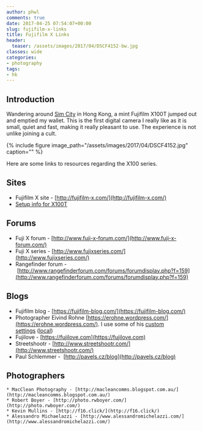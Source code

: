 ```yaml
---
author: phwl
comments: true
date: 2017-04-25 07:54:07+00:00
slug: fujifilm-x-links
title: Fujifilm X Links
header:
  teaser: /assets/images/2017/04/DSCF4152-bw.jpg
classes: wide
categories:
- photography
tags:
- hk
---
```


## Introduction
Wandering around [Sim City](http://www.allabouthongkong.com/?p=644) in Hong Kong, a mint Fujifilm X100T jumped out and emptied my wallet. This is the first digital camera I really like as it is small, quiet and fast, making it really pleasant to use. The experience is not unlike joining a cult.

{% include figure image_path="/assets/images/2017/04/DSCF4152.jpg" caption="" %}

<!-- more -->

Here are some links to resources regarding the X100 series.


## Sites

  * Fujifilm X site - [http://fujifilm-x.com/](http://fujifilm-x.com/)
  * [Setup info for X100T](https://www.f16.click/blog/gear/shooting-weddings-with-fuji.html)

## Forums
  * Fuji X forum - [http://www.fuji-x-forum.com/](http://www.fuji-x-forum.com/)
  * Fuji X series - [http://www.fujixseries.com/](http://www.fujixseries.com/)
  * Rangefinder forum - [http://www.rangefinderforum.com/forums/forumdisplay.php?f=159](http://www.rangefinderforum.com/forums/forumdisplay.php?f=159)

## Blogs
  * Fujifilm blog - [https://fujifilm-blog.com/](https://fujifilm-blog.com/)
  * Photographer Eivind Rohne [https://erohne.wordpress.com/](https://erohne.wordpress.com/). I use some of his [custom settings](https://erohne.wordpress.com/2015/01/05/custom-settings-for-the-fujifilm-x-t1/) ([local](/assets/images/2017/04/img_0879-0.jpg))
  * Fujilove - [https://fujilove.com](https://fujilove.com)
  * Streetshootr - [http://www.streetshootr.com/](http://www.streetshootr.com/)
  * Paul Schlemmer -  [http://pavels.cz/blog](http://pavels.cz/blog)

## Photographers
    * MacClean Photography - [http://macleancomms.blogspot.com.au/](http://macleancomms.blogspot.com.au/)
    * Robert Boyer - [http://photo.rwboyer.com/](http://photo.rwboyer.com/)
    * Kevin Mullins - [http://f16.click/](http://f16.click/)
    * Alessandro Michaelazzi - [http://www.alessandromichelazzi.com/](http://www.alessandromichelazzi.com/)
